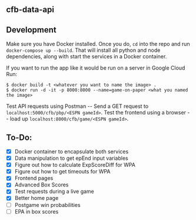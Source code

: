 cfb-data-api
---

## Development

Make sure you have Docker installed. Once you do, `cd` into the repo and run `docker-compose up --build`. That will install all python and node dependencies, along with start the services in a Docker container.

If you want to run the app like it would be run on a server in Google Cloud Run:

```Shell
$ docker build -t <whatever you want to name the image> .
$ docker run -d -it -p 8000:8000 --name=game-on-paper <what you named the image>
```

Test API requests using Postman -- Send a GET request to `localhost:5000/cfb/pbp/<ESPN gameId>`.
Test the frontend using a browser -- load up `localhost:8000/cfb/game/<ESPN gameId>`.

## To-Do:

- [X] Docker container to encapsulate both services
- [X] Data manipulation to get epEnd input variables
- [X] Figure out how to calculate ExpScoreDiff for WPA
- [X] Figure out how to get timeouts for WPA
- [X] Frontend pages
- [X] Advanced Box Scores
- [X] Test requests during a live game
- [X] Better home page
- [ ] Postgame win probabilities
- [ ] EPA in box scores

